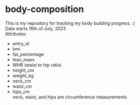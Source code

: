 # body-composition
This is my repository for tracking my body building progress. :)  
Data starts 16th of July, 2023  
Attributes: 
- entry_id
- bmi
- fat_percentage
- lean_mass
- WHR (waist to hip ratio)
- height_cm
- weight_kg
- neck_cm
- waist_cm
- hips_cm  
neck, waist, and hips are circumference measurements  
